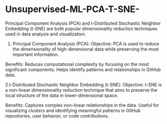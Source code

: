 # Unsupervised-ML-PCA-T-SNE-

Principal Component Analysis (PCA) and t-Distributed Stochastic Neighbor Embedding (t-SNE) are both popular dimensionality reduction techniques used in data analysis and visualization.
1. Principal Component Analysis (PCA):
Objective:
PCA is used to reduce the dimensionality of high-dimensional data while preserving the most important information.

  Benefits:
  Reduces computational complexity by focusing on the most significant components.
  Helps identify patterns and relationships in GitHub data.


  2.t-Distributed Stochastic Neighbor Embedding (t-SNE):
  Objective: 
  t-SNE is a non-linear dimensionality reduction technique that aims to preserve the local structure of the data in lower-dimensional space.

  Benefits:
  Captures complex non-linear relationships in the data.
  Useful for visualizing clusters and identifying meaningful patterns in GitHub repositories, user behavior, or code contributions.
